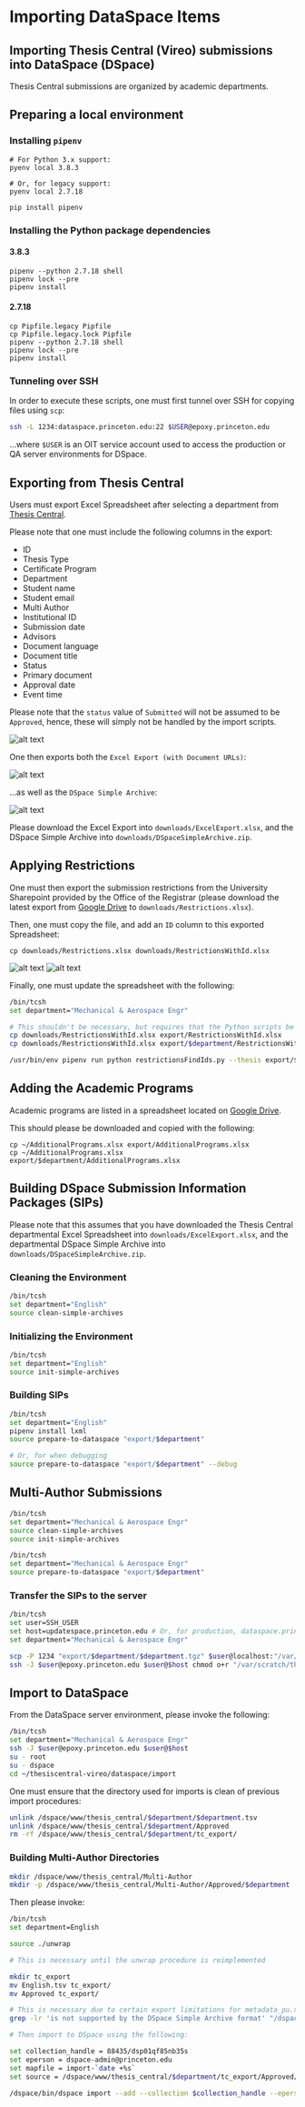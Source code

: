 # Importing DataSpace Items

## Importing Thesis Central (Vireo) submissions into DataSpace (DSpace)
Thesis Central submissions are organized by academic departments.

## Preparing a local environment

### Installing `pipenv`

```
# For Python 3.x support:
pyenv local 3.8.3

# Or, for legacy support:
pyenv local 2.7.18

pip install pipenv
```

### Installing the Python package dependencies

#### 3.8.3

```
pipenv --python 2.7.18 shell
pipenv lock --pre
pipenv install
```

#### 2.7.18

```
cp Pipfile.legacy Pipfile
cp Pipfile.legacy.lock Pipfile
pipenv --python 2.7.18 shell
pipenv lock --pre
pipenv install
```

### Tunneling over SSH

In order to execute these scripts, one must first tunnel over SSH for copying
files using `scp`:

```bash
ssh -L 1234:dataspace.princeton.edu:22 $USER@epoxy.princeton.edu
```

...where `$USER` is an OIT service account used to access the production or QA
server environments for DSpace.

## Exporting from Thesis Central
Users must export Excel Spreadsheet after selecting a department from [Thesis Central](thesis-central.princeton.edu).

Please note that one must include the following columns in the export:

* ID
* Thesis Type
* Certificate Program
* Department
* Student name
* Student email
* Multi Author
* Institutional ID
* Submission date
* Advisors
* Document language
* Document title
* Status
* Primary document
* Approval date
* Event time

Please note that the `status` value of `Submitted` will not be assumed to be
`Approved`, hence, these will simply not be handled by the import scripts.

![alt text](./docs/thesis-central_screenshot_4.png)

One then exports both the `Excel Export (with Document URLs)`:

![alt text](./docs/thesis-central_screenshot_5.png)

...as well as the `DSpace Simple Archive`:

![alt text](./docs/thesis-central_screenshot_6.png)

Please download the Excel Export into `downloads/ExcelExport.xlsx`, and the 
DSpace Simple Archive into `downloads/DSpaceSimpleArchive.zip`.

## Applying Restrictions

One must then export the submission restrictions from the University Sharepoint
provided by the Office of the Registrar (please download the latest export from 
[Google Drive](https://drive.google.com/file/d/1yVsV5PG-WPtj-eV7lHGRbuj3sVUGdwZh/view?usp=sharing) to `downloads/Restrictions.xlsx`).

Then, one must copy the file, and add an `ID` column to this exported Spreadsheet:
```
cp downloads/Restrictions.xlsx downloads/RestrictionsWithId.xlsx
```

![alt text](./docs/thesis-central_screenshot_1.png)
![alt text](./docs/thesis-central_screenshot_2.png)

Finally, one must update the spreadsheet with the following:

```bash
/bin/tcsh
set department="Mechanical & Aerospace Engr"

# This shouldn't be necessary, but requires that the Python scripts be rewritten
cp downloads/RestrictionsWithId.xlsx export/RestrictionsWithId.xlsx
cp downloads/RestrictionsWithId.xlsx export/$department/RestrictionsWithId.xlsx

/usr/bin/env pipenv run python restrictionsFindIds.py --thesis export/$department/ExcelExport.xlsx --restrictions export/$department/RestrictionsWithId.xlsx
```

## Adding the Academic Programs

Academic programs are listed in a spreadsheet located on [Google
Drive](https://drive.google.com/file/d/1K_rrBPY-Pf3DcqbCS-ZxYFjMQl3bIYEM/view?usp=sharing).

This should please be downloaded and copied with the following:
```
cp ~/AdditionalPrograms.xlsx export/AdditionalPrograms.xlsx
cp ~/AdditionalPrograms.xlsx export/$department/AdditionalPrograms.xlsx
```

## Building DSpace Submission Information Packages (SIPs)

Please note that this assumes that you have downloaded the Thesis Central 
departmental Excel Spreadsheet into `downloads/ExcelExport.xlsx`, and
the departmental DSpace Simple Archive into `downloads/DSpaceSimpleArchive.zip`.

### Cleaning the Environment

```bash
/bin/tcsh
set department="English"
source clean-simple-archives
```

### Initializing the Environment

```bash
/bin/tcsh
set department="English"
source init-simple-archives
```

### Building SIPs

```bash
/bin/tcsh
set department="English"
pipenv install lxml
source prepare-to-dataspace "export/$department"

# Or, for when debugging
source prepare-to-dataspace "export/$department" --debug
```

## Multi-Author Submissions

```bash
/bin/tcsh
set department="Mechanical & Aerospace Engr"
source clean-simple-archives
source init-simple-archives
```

```bash
/bin/tcsh
set department="Mechanical & Aerospace Engr"
source prepare-to-dataspace "export/$department"
```

### Transfer the SIPs to the server

```bash
/bin/tcsh
set user=SSH_USER
set host=updatespace.princeton.edu # Or, for production, dataspace.princeton.edu
set department="Mechanical & Aerospace Engr"

scp -P 1234 "export/$department/$department.tgz" $user@localhost:"/var/scratch/thesis-central/"
ssh -J $user@epoxy.princeton.edu $user@$host chmod o+r "/var/scratch/thesis-central/$department.tgz"
```

## Import to DataSpace

From the DataSpace server environment, please invoke the following:

```bash
/bin/tcsh
set department="Mechanical & Aerospace Engr"
ssh -J $user@epoxy.princeton.edu $user@$host
su - root
su - dspace
cd ~/thesiscentral-vireo/dataspace/import
```

One must ensure that the directory used for imports is clean of previous import
procedures:

```bash
unlink /dspace/www/thesis_central/$department/$department.tsv
unlink /dspace/www/thesis_central/$department/Approved
rm -rf /dspace/www/thesis_central/$department/tc_export/
```

### Building Multi-Author Directories

```bash
mkdir /dspace/www/thesis_central/Multi-Author
mkdir -p /dspace/www/thesis_central/Multi-Author/Approved/$department
```

Then please invoke:

```bash
/bin/tcsh
set department=English

source ./unwrap

# This is necessary until the unwrap procedure is reimplemented

mkdir tc_export
mv English.tsv tc_export/
mv Approved tc_export/

# This is necessary due to certain export limitations for metadata_pu.xml files
grep -lr 'is not supported by the DSpace Simple Archive format' "/dspace/www/thesis_central/$department/tc_export/Approved/" | xargs rm

# Then import to DSpace using the following:

set collection_handle = 88435/dsp01qf85nb35s
set eperson = dspace-admin@princeton.edu
set mapfile = import-`date +%s`
set source = /dspace/www/thesis_central/$department/tc_export/Approved/

/dspace/bin/dspace import --add --collection $collection_handle --eperson $eperson --mapfile "import-$department.map" --source /dspace/www/thesis_central/$department/tc_export/Approved
```

